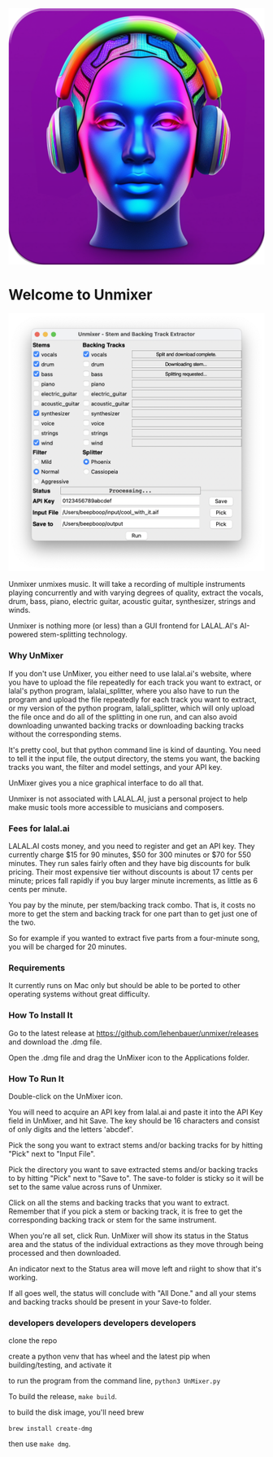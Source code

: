 
<img src="support/omni_icon.png" alt="Omniscient AI wearing headphones">

# Welcome to Unmixer

<img src="support/screenshot.png" alt="Screenshot of UnMixer GUI">

Unmixer unmixes music.  It will take a recording of multiple instruments playing concurrently and with varying degrees of quality, extract the vocals, drum, bass, piano, electric guitar, acoustic guitar, synthesizer, strings and winds.

Unmixer is nothing more (or less) than a GUI frontend for LALAL.AI's AI-powered stem-splitting technology.

### Why UnMixer

If you don't use UnMixer, you either need to use lalal.ai's website, where you have to upload the file repeatedly for each track you want to extract, or lalal's python program, lalalai_splitter, where you also have to run the program and upload the file repeatedly for each track you want to extract, or my version of the python program, lalali_splitter, which will only upload the file once and do all of the splitting in one run, and can also avoid downloading unwanted backing tracks or downloading backing tracks without the corresponding stems.

It's pretty cool, but that python command line is kind of daunting.  You need to tell it the input file, the output directory, the stems you want, the backing tracks you want, the filter and model settings, and your API key.

UnMixer gives you a nice graphical interface to do all that.

Unmixer is not associated with LALAL.AI, just a personal project to help make music tools more accessible to musicians and composers.

### Fees for lalal.ai

LALAL.AI costs money, and you need to register and get an API key.  They currently charge $15 for 90 minutes, $50 for 300 minutes or $70 for 550 minutes.  They run sales fairly often and they have big discounts for bulk pricing.  Their most expensive tier without discounts is about 17 cents per minute; prices fall rapidly if you buy larger minute increments, as little as 6 cents per minute.

You pay by the minute, per stem/backing track combo.  That is, it costs no more to get the stem and backing track for one part than to get just one of the two.

So for example if you wanted to extract five parts from a four-minute song, you will be charged for 20 minutes.

### Requirements

It currently runs on Mac only but should be able to be ported to other operating systems without great difficulty.

### How To Install It

Go to the latest release at https://github.com/lehenbauer/unmixer/releases and download the .dmg file.

Open the .dmg file and drag the UnMixer icon to the Applications folder.

### How To Run It

Double-click on the UnMixer icon.

You will need to acquire an API key from lalal.ai and paste it into the API Key field in UnMixer, and hit Save.  The key should be 16 characters and consist of only digits and the letters 'abcdef'.

Pick the song you want to extract stems and/or backing tracks for by hitting "Pick" next to "Input File".

Pick the directory you want to save extracted stems and/or backing tracks to by hitting "Pick" next to "Save to".  The save-to folder is sticky so it will be set to the same value across runs of Unmixer.

Click on all the stems and backing tracks that you want to extract.  Remember that if you pick a stem or backing track, it is free to get the corresponding backing track or stem for the same instrument.

When you're all set, click Run.  UnMixer will show its status in the Status area and the status of the individual extractions as they move through being processed and then downloaded.

An indicator next to the Status area will move left and riight to show that it's working.

If all goes well, the status will conclude with "All Done." and all your stems and backing tracks should be present in your Save-to folder.



### developers developers developers developers

clone the repo

create a python venv that has wheel and the latest pip when building/testing, and activate it

to run the program from the command line, `python3 UnMixer.py`

To build the release, `make build`.

to build the disk image, you'll need brew

`brew install create-dmg`

then use `make dmg`.
